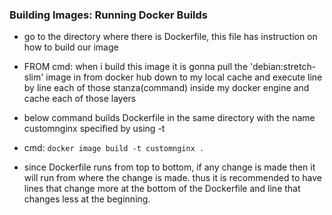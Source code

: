 ### Building Images: Running Docker Builds

  * go to the directory where there is Dockerfile, this file has instruction on how to build our image

  * FROM cmd: when i build this image it is gonna pull the 'debian:stretch-slim' image in from docker hub down to my local cache and execute line by line each of those stanza(command) inside my docker engine and cache each of those layers
  
  * below command builds Dockerfile in the same directory with the name customnginx specified by using -t
  * cmd: `docker image build -t customnginx .`

  * since Dockerfile runs from top to bottom, if any change is made then it will run from where the change is made. thus it is recommended to have lines that change more at the bottom of the Dockerfile and line that changes less at the beginning.